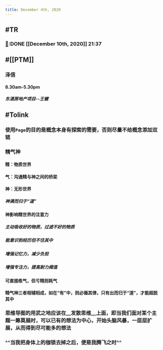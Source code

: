 ```yaml
---
title: December 4th, 2020
---
```


## #TR
### [💸]([[Bill]]):DONE [[December 10th, 2020]] 21:37

## #[[PTM]]
### 泽信
#### 8.30am-5.30pm
##### 东湛房地产项目--王健

## #Tolink
### 使用`Page`的目的是概念本身有探索的需要，否则尽量不给概念添加双链

### **精气神**
#### 精：物质世界

#### 气：沟通精与神之间的桥梁

#### 神：无形世界
##### 神满而归于“**道**”

#### 神影响精世界的注意力
##### 主动吸收好的物质，过滤不好的物质

##### 能意识到经历但不住其中

##### 增强记忆力，减少负担

##### 增强专注力，提高耐力阈值

#### 可直接练气，但亏精则耗气

#### 精气神三者相辅相成，如在“有”中，则必循其律，只有出而归于“道”，才能超脱其中

### **思维导图**的用武之地应该在__发散思维__上面，即当我们面对某个主题一筹莫展时，可以已有的想法为中心，开始头脑风暴，一层层扩展，从而得到尽可能多的想法

### ^^当我把身体上的枷锁去掉之后，便是我腾飞之时^^

### 
